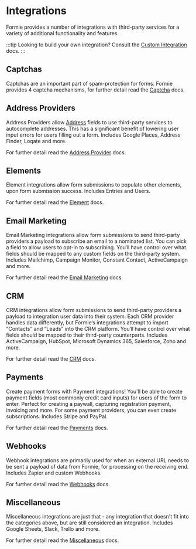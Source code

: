 # Integrations
Formie provides a number of integrations with third-party services for a variety of additional functionality and features.

:::tip
Looking to build your own integration? Consult the [Custom Integration](docs:developers/custom-integration) docs.
:::

## Captchas
Captchas are an important part of spam-protection for forms. Formie provides 4 captcha mechanisms, for further detail read the [Captcha](docs:integrations/captchas) docs.

## Address Providers
Address Providers allow [Address](docs:feature-tour/fields#address) fields to use third-party services to autocomplete addresses. This has a significant benefit of lowering user input errors for users filling out a form. Includes Google Places, Address Finder, Loqate and more.

For further detail read the [Address Provider](docs:integrations/address-providers) docs.

## Elements
Element integrations allow form submissions to populate other elements, upon form submission success. Includes Entries and Users.

For further detail read the [Element](docs:integrations/elements) docs.

## Email Marketing
Email Marketing integrations allow form submissions to send third-party providers a payload to subscribe an email to a nominated list. You can pick a field to allow users to opt-in to subscribing. You‘ll have control over what fields should be mapped to any custom fields on the third-party system. Includes Mailchimp, Campaign Monitor, Constant Contact, ActiveCampaign and more.

For further detail read the [Email Marketing](docs:integrations/email-marketing) docs.

## CRM
CRM integrations allow form submissions to send third-party providers a payload to integration user data into their system. Each CRM provider handles data differently, but Formie‘s integrations attempt to import “Contacts” and “Leads” into the CRM platform. You‘ll have control over what fields should be mapped to their third-party counterparts.  Includes ActiveCampaign, HubSpot, Microsoft Dynamics 365, Salesforce, Zoho and more.

For further detail read the [CRM](docs:integrations/crm) docs.

## Payments
Create payment forms with Payment integrations! You'll be able to create payment fields (most commonly credit card inputs) for users of the form to enter. Perfect for creating a paywall, capturing registration payment, invoicing and more. For some payment providers, you can even create subscriptions. Includes Stripe and PayPal.

For further detail read the [Payments](docs:integrations/payments) docs.

## Webhooks
Webhook integrations are primarily used for when an external URL needs to be sent a payload of data from Formie, for processing on the receiving end. Includes Zapier and custom Webhooks.

For further detail read the [Webhooks](docs:integrations/webhooks) docs.

## Miscellaneous
Miscellaneous integrations are just that - any integration that doesn't fit into the categories above, but are still considered an integration. Includes Google Sheets, Slack, Trello and more.

For further detail read the [Miscellaneous](docs:integrations/miscellaneous) docs.

